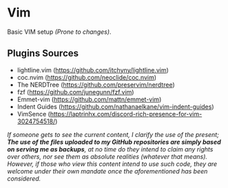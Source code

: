 # Vim
Basic VIM setup _(Prone to changes)_.
## Plugins Sources

- lightline.vim (https://github.com/itchyny/lightline.vim)
- coc.nvim (https://github.com/neoclide/coc.nvim)
- The NERDTree (https://github.com/preservim/nerdtree)
- fzf (https://github.com/junegunn/fzf.vim)
- Emmet-vim (https://github.com/mattn/emmet-vim)
- Indent Guides (https://github.com/nathanaelkane/vim-indent-guides)
- VimSence (https://laptrinhx.com/discord-rich-presence-for-vim-3024754518/)

_If someone gets to see the current content, I clarify the use of the present; **The use of the files uploaded to my GitHub repositories are simply based on serving me as backups**, at no time do they intend to claim any rights over others, nor see them as absolute realities (whatever that means). However, if those who view this content intend to use such code, they are welcome under their own mandate once the aforementioned has been considered._
